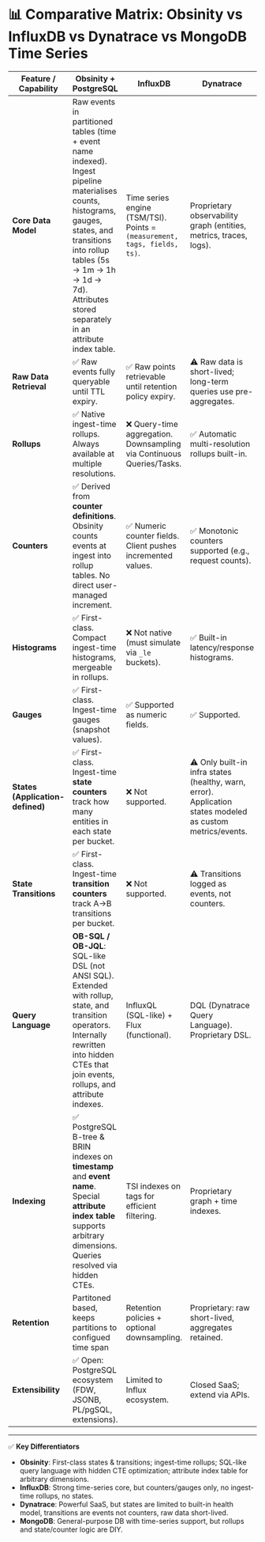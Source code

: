 # 📊 Comparative Matrix: Obsinity vs InfluxDB vs Dynatrace vs MongoDB Time Series

| Feature / Capability             | **Obsinity + PostgreSQL**                                                                                                                                                                                                                             | **InfluxDB**                                                              | **Dynatrace**                                                                                              | **MongoDB Time Series**                                               |
| -------------------------------- |-------------------------------------------------------------------------------------------------------------------------------------------------------------------------------------------------------------------------------------------------------| ------------------------------------------------------------------------- | ---------------------------------------------------------------------------------------------------------- | --------------------------------------------------------------------- |
| **Core Data Model**              | Raw events in partitioned tables (time + event name indexed). Ingest pipeline materialises counts, histograms, gauges, states, and transitions into rollup tables (5s → 1m → 1h → 1d → 7d). Attributes stored separately in an attribute index table. | Time series engine (TSM/TSI). Points = `(measurement, tags, fields, ts)`. | Proprietary observability graph (entities, metrics, traces, logs).                                         | Buckets collection: compressed documents with ranges of measurements. |
| **Raw Data Retrieval**           | ✅ Raw events fully queryable until TTL expiry.                                                                                                                                                                                                        | ✅ Raw points retrievable until retention policy expiry.                   | ⚠️ Raw data is short-lived; long-term queries use pre-aggregates.                                          | ✅ Raw points retrievable from bucket docs until TTL expiry.           |
| **Rollups**                      | ✅ Native ingest-time rollups. Always available at multiple resolutions.                                                                                                                                                                               | ❌ Query-time aggregation. Downsampling via Continuous Queries/Tasks.      | ✅ Automatic multi-resolution rollups built-in.                                                             | ❌ Manual rollups via `$group + $merge`.                               |
| **Counters**                     | ✅ Derived from **counter definitions**. Obsinity counts events at ingest into rollup tables. No direct user-managed increment.                                                                                                                        | ✅ Numeric counter fields. Client pushes incremented values.               | ✅ Monotonic counters supported (e.g., request counts).                                                     | ✅ Numeric fields can act as counters; increments are app-managed.     |
| **Histograms**                   | ✅ First-class. Compact ingest-time histograms, mergeable in rollups.                                                                                                                                                                                  | ❌ Not native (must simulate via `_le` buckets).                           | ✅ Built-in latency/response histograms.                                                                    | ❌ Not native (must store bins manually).                              |
| **Gauges**                       | ✅ First-class. Ingest-time gauges (snapshot values).                                                                                                                                                                                                  | ✅ Supported as numeric fields.                                            | ✅ Supported.                                                                                               | ✅ Numeric fields can represent gauges.                                |
| **States (Application-defined)** | ✅ First-class. Ingest-time **state counters** track how many entities in each state per bucket.                                                                                                                                                       | ❌ Not supported.                                                          | ⚠️ Only built-in infra states (healthy, warn, error). Application states modeled as custom metrics/events. | ❌ Not native. Must simulate as string fields.                         |
| **State Transitions**            | ✅ First-class. Ingest-time **transition counters** track A→B transitions per bucket.                                                                                                                                                                  | ❌ Not supported.                                                          | ⚠️ Transitions logged as events, not counters.                                                             | ❌ Not supported.                                                      |
| **Query Language**               | **OB-SQL / OB-JQL**: SQL-like DSL (not ANSI SQL). Extended with rollup, state, and transition operators. Internally rewritten into hidden CTEs that join events, rollups, and attribute indexes.                                                      | InfluxQL (SQL-like) + Flux (functional).                                  | DQL (Dynatrace Query Language). Proprietary DSL.                                                           | Mongo Aggregation Framework (JSON DSL) or MongoQL.                    |
| **Indexing**                     | ✅ PostgreSQL B-tree & BRIN indexes on **timestamp** and **event name**. Special **attribute index table** supports arbitrary dimensions. Queries resolved via hidden CTEs.                                                                            | TSI indexes on tags for efficient filtering.                              | Proprietary graph + time indexes.                                                                          | Auto index on `timeField` + `metaField`.                              |
| **Retention**                    | Partitoned based, keeps partitions to configued time span                                                                                                                                                                                             | Retention policies + optional downsampling.                               | Proprietary: raw short-lived, aggregates retained.                                                         | TTL on raw; rollups manual.                                           |
| **Extensibility**                | ✅ Open: PostgreSQL ecosystem (FDW, JSONB, PL/pgSQL, extensions).                                                                                                                                                                                      | Limited to Influx ecosystem.                                              | Closed SaaS; extend via APIs.                                                                              | ✅ Open: general-purpose DB.                                           |

---

✅ **Key Differentiators**

* **Obsinity**: First-class states & transitions; ingest-time rollups; SQL-like query language with hidden CTE optimization; attribute index table for arbitrary dimensions.
* **InfluxDB**: Strong time-series core, but counters/gauges only, no ingest-time rollups, no states.
* **Dynatrace**: Powerful SaaS, but states are limited to built-in health model, transitions are events not counters, raw data short-lived.
* **MongoDB**: General-purpose DB with time-series support, but rollups and state/counter logic are DIY.
